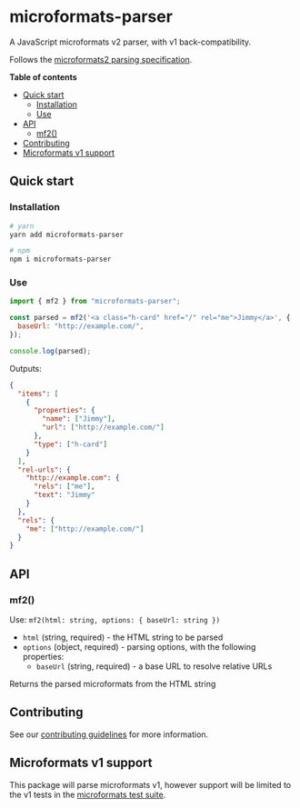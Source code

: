 <h1>microformats-parser</h1>

A JavaScript microformats v2 parser, with v1 back-compatibility.

Follows the [microformats2 parsing specification](http://microformats.org/wiki/microformats2-parsing).

**Table of contents**

- [Quick start](#quick-start)
  - [Installation](#installation)
  - [Use](#use)
- [API](#api)
  - [mf2()](#mf2)
- [Contributing](#contributing)
- [Microformats v1 support](#microformats-v1-support)

## Quick start

### Installation

```bash
# yarn
yarn add microformats-parser

# npm
npm i microformats-parser
```

### Use

```javascript
import { mf2 } from "microformats-parser";

const parsed = mf2('<a class="h-card" href="/" rel="me">Jimmy</a>', {
  baseUrl: "http://example.com/",
});

console.log(parsed);
```

Outputs:

```json
{
  "items": [
    {
      "properties": {
        "name": ["Jimmy"],
        "url": ["http://example.com/"]
      },
      "type": ["h-card"]
    }
  ],
  "rel-urls": {
    "http://example.com": {
      "rels": ["me"],
      "text": "Jimmy"
    }
  },
  "rels": {
    "me": ["http://example.com/"]
  }
}
```

## API

### mf2()

Use: `mf2(html: string, options: { baseUrl: string })`

- `html` (string, required) - the HTML string to be parsed
- `options` (object, required) - parsing options, with the following properties:
  - `baseUrl` (string, required) - a base URL to resolve relative URLs

Returns the parsed microformats from the HTML string

## Contributing

See our [contributing guidelines](./CONTRIBUTING.md) for more information.

## Microformats v1 support

This package will parse microformats v1, however support will be limited to the v1 tests in the [microformats test suite](https://github.com/microformats/tests).
